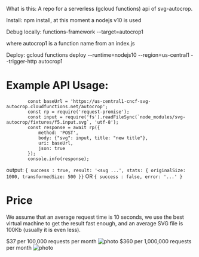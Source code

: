 What is this:
A repo for a serverless (gcloud functions) api of svg-autocrop.

Install: npm install, at this moment a nodejs v10 is used

Debug locally: functions-framework --target=autocrop1

where autocrop1 is a function name from an index.js

Deploy: gcloud functions deploy --runtime=nodejs10 --region=us-central1 --trigger-http autocrop1

# Example API Usage:

```
        const baseUrl = 'https://us-central1-cncf-svg-autocrop.cloudfunctions.net/autocrop';
        const rp = require('request-promise');
        const input = require('fs').readFileSync(`node_modules/svg-autocrop/fixtures/f5.input.svg`, 'utf-8');
        const response = await rp({
            method: 'POST',
            body: {"svg": input, title: "new title"},
            uri: baseUrl,
            json: true
        }); 
        console.info(response);
```
output: `{ success : true, result: '<svg ...', stats: { originalSize: 1000, transformedSize: 500 }}` OR `{ success : false, error: '...' }`


# Price
We assume that an average request time is 10 seconds, we use the best virtual machine to get the result fast enough, and
an average SVG file is 100Kb (usually it is even less).

$37 per 100,000 requests per month
![photo](https://i.imgur.com/A43XVLY.png)
$360 per 1,000,000 requests per month
![photo](https://i.imgur.com/Lss6WpU.png)

